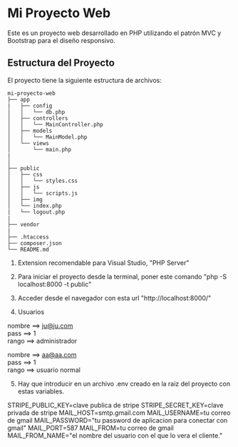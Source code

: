 # Mi Proyecto Web

Este es un proyecto web desarrollado en PHP utilizando el patrón MVC y Bootstrap para el diseño responsivo.

## Estructura del Proyecto

El proyecto tiene la siguiente estructura de archivos:

```
mi-proyecto-web
├── app
|   ├── config
│   │   └── db.php
│   ├── controllers
│   │   └── MainController.php
│   ├── models
│   │   └── MainModel.php
│   └── views
│       └── main.php
|
│           
├── public
│   ├── css
│   │   └── styles.css
│   ├── js
│   │   └── scripts.js
│   ├── img
│   └── index.php
|   └── logout.php
|
├── vendor
|
├── .htaccess
├── composer.json
└── README.md
```


1. Extension recomendable para Visual Studio, "PHP Server"
 
2. Para iniciar el proyecto desde la terminal, poner este comando "php -S localhost:8000 -t public"

3. Acceder desde el navegador con esta url "http://localhost:8000/"

4. Usuarios

nombre ==> ju@ju.com    
pass ==> 1     
rango ==> administrador

nombre ==> aa@aa.com    
pass ==> 1     
rango ==> usuario normal

5. Hay que introducir en un archivo .env creado en la raiz del proyecto con estas variables.

STRIPE_PUBLIC_KEY=clave publica de stripe
STRIPE_SECRET_KEY=clave privada de stripe
MAIL_HOST=smtp.gmail.com
MAIL_USERNAME=tu correo de gmail
MAIL_PASSWORD="tu password de aplicacion para conectar con gmail"
MAIL_PORT=587
MAIL_FROM=tu correo de gmail
MAIL_FROM_NAME="el nombre del usuario con el que lo vera el cliente."
